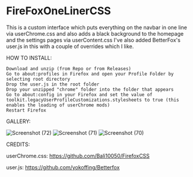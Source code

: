 # FireFoxOneLinerCSS
This is a custom interface which puts everything on the navbar in one line via userChrome.css and also adds a black background to the homepage and the settings pages via userContent.css
I've also added BetterFox's user.js in this with a couple of overrides which I like.



HOW TO INSTALL:

    Download and unzip (from Repo or from Releases)
    Go to about:profiles in Firefox and open your Profile Folder by selecting root directory
    Drop the user.js in the root folder
    Drop your unzipped "chrome" folder into the folder that appears
    Go to about:config in your Firefox and set the value of toolkit.legacyUserProfileCustomizations.stylesheets to true (this enables the loading of userChrome mods)
    Restart Firefox


GALLERY:

![Screenshot (72)](https://github.com/user-attachments/assets/426efc6c-dacf-4da2-90f4-7fd49f8f189f)
![Screenshot (71)](https://github.com/user-attachments/assets/18aaa548-9cc6-4d45-9688-13a0e8a70269)
![Screenshot (70)](https://github.com/user-attachments/assets/1021d892-de70-4bb2-a5cc-05165e1780a0)



CREDITS:


userChrome.css: https://github.com/Bali10050/FirefoxCSS

user.js: https://github.com/yokoffing/Betterfox

